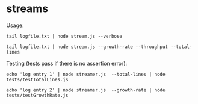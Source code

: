 # streams

Usage:

`tail logfile.txt | node stream.js --verbose`

`tail logfile.txt | node stream.js --growth-rate --throughput --total-lines`

Testing (tests pass if there is no assertion error):

`echo 'log entry 1' | node streamer.js  --total-lines | node tests/testTotalLines.js`

`echo 'log entry 2' | node streamer.js  --growth-rate | node tests/testGrowthRate.js`